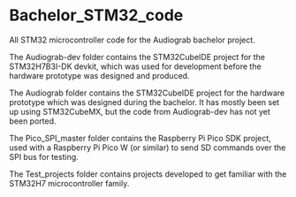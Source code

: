 # Bachelor_STM32_code
All STM32 microcontroller code for the Audiograb bachelor project.

The Audiograb-dev folder contains the STM32CubeIDE project for the STM32H7B3I-DK devkit, which was used for development before the hardware prototype was designed and produced.

The Audiograb folder contains the STM32CubeIDE project for the hardware prototype which was designed during the bachelor. It has mostly been set up using STM32CubeMX, but the code from Audiograb-dev has not yet been ported.

The Pico_SPI_master folder contains the Raspberry Pi Pico SDK project, used with a Raspberry Pi Pico W (or similar) to send SD commands over the SPI bus for testing.

The Test_projects folder contains projects developed to get familiar with the STM32H7 microcontroller family.
